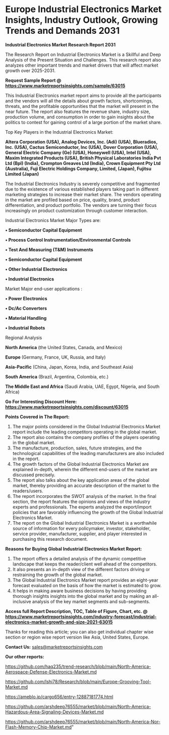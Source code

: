 # Europe Industrial Electronics Market Insights, Industry Outlook, Growing Trends and Demands 2031

<strong>Industrial Electronics Market Research Report 2031</strong>

The Research Report on Industrial Electronics Market is a Skillful and Deep Analysis of the Present Situation and Challenges. This research report also analyzes other important trends and market drivers that will affect market growth over 2025-2031.

<strong>Request Sample Report @ <a href=https://www.marketreportsinsights.com/sample/63015>https://www.marketreportsinsights.com/sample/63015</a></strong>

This Industrial Electronics market report aims to provide all the participants and the vendors will all the details about growth factors, shortcomings, threats, and the profitable opportunities that the market will present in the near future. The report also features the revenue share, industry size, production volume, and consumption in order to gain insights about the politics to contest for gaining control of a large portion of the market share.

Top Key Players in the Industrial Electronics Market:

<strong>Altera Corporation (USA), Analog Devices, Inc. (Adi) (USA), Blueradios, Inc. (USA), Cactus Semiconductor, Inc (USA), Dover Corporation (USA), General Electric Company (Ge) (USA), Honeywell (USA), Intel (USA), Maxim Integrated Products (USA), British Physical Laboratories India Pvt Ltd (Bpl) (India), Crompton Greaves Ltd (India), Crown Equipment Pty Ltd (Australia), Fuji Electric Holdings Company, Limited, (Japan), Fujitsu Limited (Japan)</strong>

The Industrial Electronics Industry is severely competitive and fragmented due to the existence of various established players taking part in different marketing strategies to increase their market share. The vendors operating in the market are profiled based on price, quality, brand, product differentiation, and product portfolio. The vendors are turning their focus increasingly on product customization through customer interaction.

Industrial Electronics Market Major Types are:

<strong>• Semiconductor Capital Equipment

• Process Control Instrumentation/Environmental Controls

• Test And Measuring (T&M) Instruments

• Semiconductor Capital Equipment

• Other Industrial Electronics

• Industrial Electronics</strong>

Market Major end-user applications :

<strong>• Power Electronics

• Dc/Ac Converters

• Material Handling

• Industrial Robots</strong>

Regional Analysis

</u><strong><b>North America</b></strong> (the United States, Canada, and Mexico)

<strong><b>Europe </b></strong>(Germany, France, UK, Russia, and Italy)

<strong><b>Asia-Pacific</b></strong> (China, Japan, Korea, India, and Southeast Asia)

<strong><b>South America</b></strong> (Brazil, Argentina, Colombia, etc.)

<strong><b>The Middle East and Africa</b></strong> (Saudi Arabia, UAE, Egypt, Nigeria, and South Africa)

<strong>Go For Interesting Discount Here: <a href=https://www.marketreportsinsights.com/discount/63015>https://www.marketreportsinsights.com/discount/63015</a></strong>

<strong>Points Covered in The Report:</strong>
<ol>
  <li>The major points considered in the Global Industrial Electronics Market report include the leading competitors operating in the global market.</li>
  <li>The report also contains the company profiles of the players operating in the global market.</li>
  <li>The manufacture, production, sales, future strategies, and the technological capabilities of the leading manufacturers are also included in the report.</li>
  <li>The growth factors of the Global Industrial Electronics Market are explained in-depth, wherein the different end-users of the market are discussed precisely.</li>
  <li>The report also talks about the key application areas of the global market, thereby providing an accurate description of the market to the readers/users.</li>
  <li>The report incorporates the SWOT analysis of the market. In the final section, the report features the opinions and views of the industry experts and professionals. The experts analyzed the export/import policies that are favorably influencing the growth of the Global Industrial Electronics Market.</li>
  <li>The report on the Global Industrial Electronics Market is a worthwhile source of information for every policymaker, investor, stakeholder, service provider, manufacturer, supplier, and player interested in purchasing this research document.</li>
</ol>
<strong>Reasons for Buying Global Industrial Electronics Market Report:</strong>

<ol>
  <li>The report offers a detailed analysis of the dynamic competitive landscape that keeps the reader/client well ahead of the competitors.</li>
  <li>It also presents an in-depth view of the different factors driving or restraining the growth of the global market.</li>
  <li>The Global Industrial Electronics Market report provides an eight-year forecast evaluated on the basis of how the market is estimated to grow.</li>
  <li>It helps in making aware business decisions by having providing thorough insights insights into the global market and by making an all-inclusive analysis of the key market segments and sub-segments.</li>
</ol>
<strong>Access full Report Description, TOC, Table of Figure, Chart, etc. @ <a href=https://www.marketreportsinsights.com/industry-forecast/industrial-electronics-market-growth-and-size-2021-63015>https://www.marketreportsinsights.com/industry-forecast/industrial-electronics-market-growth-and-size-2021-63015</a></strong>


Thanks for reading this article; you can also get individual chapter wise section or region wise report version like Asia, United States, Europe.

<strong>Contact Us:</strong>
sales@marketreportsinsights.com

<strong>Our other reports:</strong>

<a href=https://github.com/haq235/trend-research/blob/main/North-America-Aerospace-Defense-Electronics-Market.md>https://github.com/haq235/trend-research/blob/main/North-America-Aerospace-Defense-Electronics-Market.md</a>

<a href=https://github.com/Ishi78/Research/blob/main/Europe-Grooving-Tool-Market.md>https://github.com/Ishi78/Research/blob/main/Europe-Grooving-Tool-Market.md</a>

<a href=https://ameblo.jp/cargo656/entry-12887181774.html>https://ameblo.jp/cargo656/entry-12887181774.html</a>

<a href=https://github.com/arshdeep76555/market/blob/main/North-America-Hazardous-Area-Signaling-Devices-Market.md>https://github.com/arshdeep76555/market/blob/main/North-America-Hazardous-Area-Signaling-Devices-Market.md</a>

<a href=https://github.com/arshdeep76555/market/blob/main/North-America-Nor-Flash-Memory-Chip-Market.md>https://github.com/arshdeep76555/market/blob/main/North-America-Nor-Flash-Memory-Chip-Market.md</a>"
